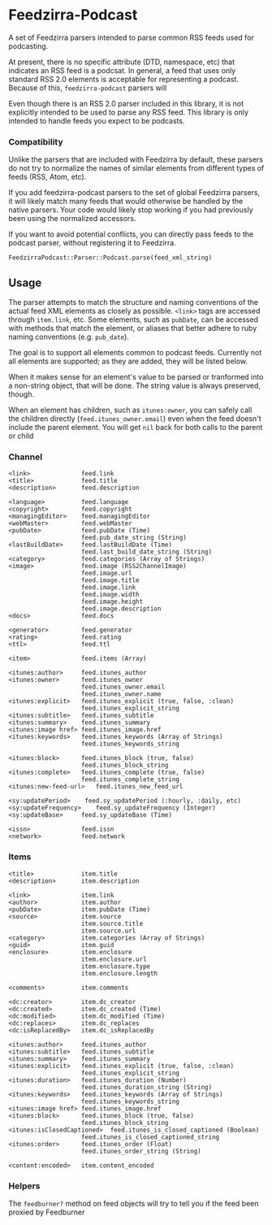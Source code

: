 # Feedzirra-Podcast

A set of Feedzirra parsers intended to parse common RSS feeds used for podcasting.

At present, there is no specific attribute (DTD, namespace, etc) that indicates an RSS feed is a podcsat. In general, a feed that uses only standard RSS 2.0 elements is acceptable for representing a podcast. Because of this, `feedzirra-podcast` parsers will

Even though there is an RSS 2.0 parser included in this library, it is not explicitly intended to be used to parse any RSS feed. This library is only intended to handle feeds you expect to be podcasts.

### Compatibility

Unlike the parsers that are included with Feedzirra by default, these parsers do not try to normalize the names of similar elements from different types of feeds (RSS, Atom, etc).

If you add feedzirra-podcast parsers to the set of global Feedzirra parsers, it will likely match many feeds that would otherwise be handled by the native parsers. Your code would likely stop working if you had previously been using the normalized accessors.

If you want to avoid potential conflicts, you can directly pass feeds to the podcast parser, without registering it to Feedzirra.

	FeedzirraPodcast::Parser::Podcast.parse(feed_xml_string)

## Usage

The parser attempts to match the structure and naming conventions of the actual feed XML elements as closely as possible. `<link>` tags are accessed through `item.link`, etc. Some elements, such as `pubDate`, can be accessed with methods that match the element, or aliases that better adhere to ruby naming conventions (e.g. `pub_date`).

The goal is to support all elements common to podcast feeds. Currently not all elements are supported; as they are added, they will be listed below.

When it makes sense for an element's value to be parsed or tranformed into a non-string object, that will be done. The string value is always preserved, though.

When an element has children, such as `itunes:owner`, you can safely call the children directly (`feed.itunes_owner.email`) even when the feed doesn't include the parent element. You will get `nil` back for both calls to the parent or child

### Channel

	<link>				feed.link
	<title>				feed.title
	<description>		feed.description

	<language>			feed.language
	<copyright>			feed.copyright
	<managingEditor>	feed.managingEditor
	<webMaster>			feed.webMaster
	<pubDate>			feed.pubDate (Time)
						feed.pub_date_string (String)
	<lastBuildDate>		feed.lastBuildDate (Time)
						feed.last_build_date_string (String)
	<category>			feed.categories (Array of Strings)
	<image>				feed.image (RSS2ChannelImage)
						feed.image.url
						feed.image.title
						feed.image.link
						feed.image.width
						feed.image.height
						feed.image.description
	<docs>				feed.docs

	<generator>			feed.generator
	<rating>			feed.rating
	<ttl>				feed.ttl

	<item>				feed.items (Array)

	<itunes:author>		feed.itunes_author
	<itunes:owner>		feed.itunes_owner
						feed.itunes_owner.email
						feed.itunes_owner.name
	<itunes:explicit> 	feed.itunes_explicit (true, false, :clean)
						feed.itunes_explicit_string
	<itunes:subtitle> 	feed.itunes_subtitle
	<itunes:summary> 	feed.itunes_summary
	<itunes:image href>	feed.itunes_image.href
	<itunes:keywords> 	feed.itunes_keywords (Array of Strings)
						feed.itunes_keywords_string

	<itunes:block>	 	feed.itunes_block (true, false)
						feed.itunes_block_string
	<itunes:complete> 	feed.itunes_complete (true, false)
						feed.itunes_complete_string
	<itunes:new-feed-url>	feed.itunes_new_feed_url
	
	<sy:updatePeriod>	 feed.sy_updatePeriod (:hourly, :daily, etc)
	<sy:updateFrequency>	feed.sy_updateFrequency (Integer)
	<sy:updateBase>		feed.sy_updateBase (Time)

	<issn>				feed.issn
	<network>			feed.network

### Items

	<title>				item.title
	<description>		item.description

	<link>				item.link
	<author>			item.author
	<pubDate>			item.pubDate (Time)
	<source>			item.source
						item.source.title
						item.source.url
	<category>			item.categories (Array of Strings)
	<guid>				item.guid
	<enclosure>			item.enclosure
						item.enclosure.url
						item.enclosure.type
						item.enclosure.length

	<comments>			item.comments
	
	<dc:creator>		item.dc_creator
	<dc:created>		item.dc_created (Time)
	<dc:modified>		item.dc_modified (Time)
	<dc:replaces>		item.dc_replaces
	<dc:isReplacedBy>	item.dc_isReplacedBy
	
	<itunes:author>		feed.itunes_author
	<itunes:subtitle> 	feed.itunes_subtitle
	<itunes:summary> 	feed.itunes_summary
	<itunes:explicit> 	feed.itunes_explicit (true, false, :clean)
						feed.itunes_explicit_string
	<itunes:duration>	feed.itunes_duration (Number)
						feed.itunes_duration_string (String)
	<itunes:keywords> 	feed.itunes_keywords (Array of Strings)
						feed.itunes_keywords_string
	<itunes:image href>	feed.itunes_image.href
	<itunes:block>	 	feed.itunes_block (true, false)
						feed.itunes_block_string
	<itunes:isClosedCaptioned>	feed.itunes_is_closed_captioned (Boolean)
						feed.itunes_is_closed_captioned_string
	<itunes:order>		feed.itunes_order (Float)
						feed.itunes_order_string (String)
	
	<content:encoded>	item.content_encoded	

### Helpers

The `feedburner?` method on feed objects will try to tell you if the feed been proxied by Feedburner
